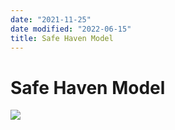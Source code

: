 ```yaml
---
date: "2021-11-25"
date modified: "2022-06-15"
title: Safe Haven Model
---
```


# Safe Haven Model
![](https://i.imgur.com/EOJugvL.png)
